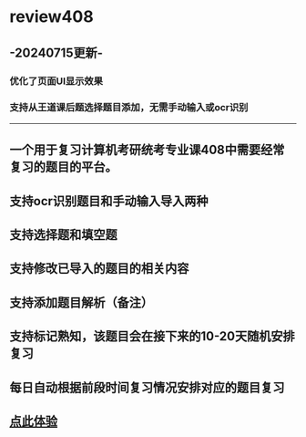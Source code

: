 # review408

## -20240715更新-
### 优化了页面UI显示效果
### 支持从王道课后题选择题目添加，无需手动输入或ocr识别
--------------------------------------------------
## 一个用于复习计算机考研统考专业课408中需要经常复习的题目的平台。
## 支持ocr识别题目和手动输入导入两种
## 支持选择题和填空题
## 支持修改已导入的题目的相关内容
## 支持添加题目解析（备注）
## 支持标记熟知，该题目会在接下来的10-20天随机安排复习
## 每日自动根据前段时间复习情况安排对应的题目复习
## [点此体验](https://408.nysxzs.top/)
